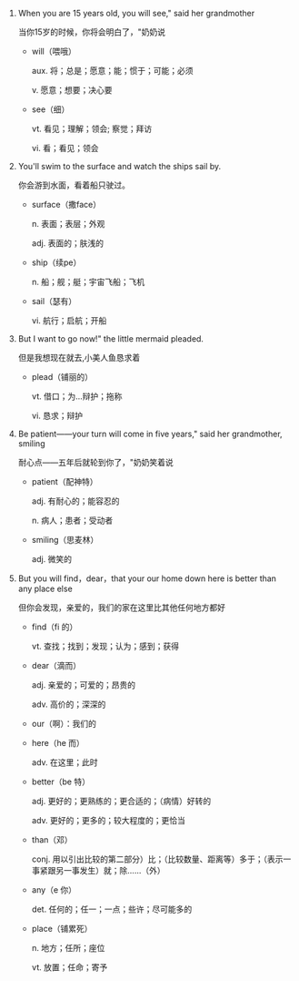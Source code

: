 1. When you are 15 years old, you will see," said her grandmother

    当你15岁的时候，你将会明白了，"奶奶说

    - will（喂哦）

        aux. 将；总是；愿意；能；惯于；可能；必须

        v. 愿意；想要；决心要

    - see（细）

        vt. 看见；理解；领会; 察觉；拜访

        vi. 看；看见；领会

2. You'll swim to the surface and watch the ships sail by.

    你会游到水面，看着船只驶过。

    - surface（撒face）

        n. 表面；表层；外观

        adj. 表面的；肤浅的

    - ship（续pe）

        n. 船；舰；艇；宇宙飞船；飞机

    - sail（瑟有）

        vi. 航行；启航；开船

3. But I want to go now!" the little mermaid pleaded.

    但是我想现在就去,小美人鱼恳求着

    - plead（铺丽的）

        vt. 借口；为...辩护；拖称

        vi. 恳求；辩护

4. Be patient——your turn will come in five years," said her grandmother, smiling

    耐心点——五年后就轮到你了，"奶奶笑着说

    - patient（配神特）

        adj. 有耐心的；能容忍的

        n. 病人；患者；受动者

    - smiling（思麦林）

        adj. 微笑的

5. But you will find，dear，that your our home down here is better than any place else

    但你会发现，亲爱的，我们的家在这里比其他任何地方都好

    - find（fi 的）

        vt. 查找；找到；发现；认为；感到；获得

    - dear（滴而）

        adj. 亲爱的；可爱的；昂贵的

        adv. 高价的；深深的

    - our（啊）：我们的

    - here（he 而）

        adv. 在这里；此时

    - better（be 特）

        adj. 更好的；更熟练的；更合适的；（病情）好转的

        adv. 更好的；更多的；较大程度的；更恰当

    - than（邓）

        conj. 用以引出比较的第二部分）比；（比较数量、距离等）多于；（表示一事紧跟另一事发生）就；除……（外）

    - any（e 你）

        det. 任何的；任一；一点；些许；尽可能多的

    - place（铺累死）

        n. 地方；任所；座位

        vt. 放置；任命；寄予

    

